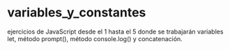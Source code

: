 # variables_y_constantes
 ejercicios de JavaScript desde el 1 hasta el 5 donde se trabajarán variables let, método prompt(), método console.log() y concatenación.
